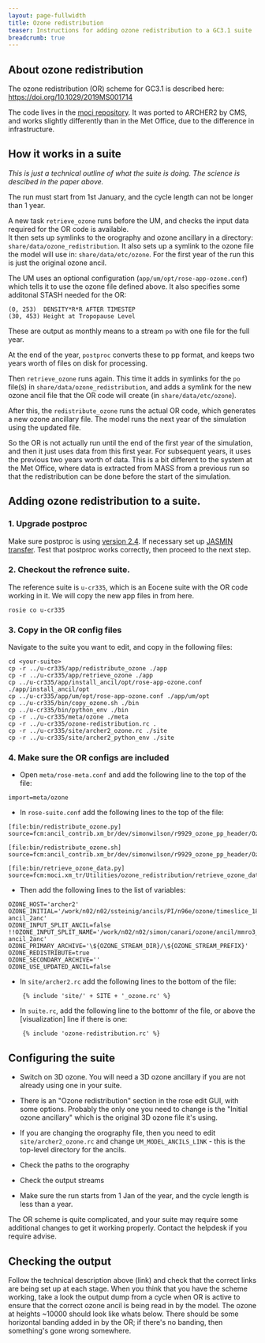 ```yaml
---
layout: page-fullwidth
title: Ozone redistribution
teaser: Instructions for adding ozone redistribution to a GC3.1 suite
breadcrumb: true
---
```


## About ozone redistribution

The ozone redistribution (OR) scheme for GC3.1 is described here: https://doi.org/10.1029/2019MS001714

The code lives in the [moci repository](https://code.metoffice.gov.uk/trac/moci/wiki/OzoneRedistribution). 
It was ported to ARCHER2 by CMS, and works slightly differently than in the Met Office, 
due to the difference in infrastructure. 

## How it works in a suite

_This is just a technical outline of what the suite is doing. The science is descibed in the paper above._

The run must start from 1st January, and the cycle length can not be longer than 1 year. 

A new task `retrieve_ozone` runs before the UM, and checks the input data required for the OR code is available.  
It then sets up symlinks to the orography and ozone ancillary in a directory: `share/data/ozone_redistribution`.
It also sets up a symlink to the ozone file the model will use in: `share/data/etc/ozone`. 
For the first year of the run this is just the original ozone ancil. 

The UM uses an optional configuration (`app/um/opt/rose-app-ozone.conf`) which tells it to use the ozone file defined above. 
It also specifies some additonal STASH needed for the OR: 
```
(0, 253)  DENSITY*R*R AFTER TIMESTEP
(30, 453) Height at Tropopause Level
```
These are output as monthly means to a stream `po` with one file for the full year. 

At the end of the year, `postproc` converts these to pp format, and keeps two years worth of files on disk for processing. 

Then `retrieve_ozone` runs again. This time it adds in symlinks for the `po` file(s) in `share/data/ozone_redistribution`, 
and adds a symlink for the new ozone ancil file that the OR code will create (in `share/data/etc/ozone`). 

After this, the `redistribute_ozone` runs the actual OR code, which generates a new ozone ancillary file. 
The model runs the next year of the simulation using the updated file.

So the OR is not actually run until the end of the first year of the simulation, and then it just uses data from this first year. 
For subsequent years, it uses the previous two years worth of data. 
This is a bit different to the system at the Met Office, 
where data is extracted from MASS from a previous run 
so that the redistribution can be done before the start of the simulation.

## Adding ozone redistribution to a suite.

### 1. Upgrade postproc

Make sure postproc is using [version 2.4](unified-model/jdma.md#um-rose-suite-changes). 
If necessary set up [JASMIN transfer](unified_model/pptransfer/).
Test that postproc works correctly, then proceed to the next step.

### 2. Checkout the refrence suite.

The reference suite is `u-cr335`, which is an Eocene suite with the OR code working in it.
We will copy the new app files in from here.
```
rosie co u-cr335
```

### 3. Copy in the OR config files

Navigate to the suite you want to edit, and copy in the following files:
```
cd <your-suite>
cp -r ../u-cr335/app/redistribute_ozone ./app
cp -r ../u-cr335/app/retrieve_ozone ./app
cp ../u-cr335/app/install_ancil/opt/rose-app-ozone.conf ./app/install_ancil/opt
cp ../u-cr335/app/um/opt/rose-app-ozone.conf ./app/um/opt
cp ../u-cr335/bin/copy_ozone.sh ./bin
cp ../u-cr335/bin/python_env ./bin
cp -r ../u-cr335/meta/ozone ./meta
cp -r ../u-cr335/ozone-redistribution.rc .
cp -r ../u-cr335/site/archer2_ozone.rc ./site
cp -r ../u-cr335/site/archer2_python_env ./site
```

### 4. Make sure the OR configs are included

* Open `meta/rose-meta.conf` and add the following line to the top of the file:
```
import=meta/ozone
```

* In `rose-suite.conf` add the following lines to the top of the file:
```
[file:bin/redistribute_ozone.py]
source=fcm:ancil_contrib.xm_br/dev/simonwilson/r9929_ozone_pp_header/OzoneConc/bin/redistribute_ozone.py

[file:bin/redistribute_ozone.sh]
source=fcm:ancil_contrib.xm_br/dev/simonwilson/r9929_ozone_pp_header/OzoneConc/bin/redistribute_ozone.sh

[file:bin/retrieve_ozone_data.py]
source=fcm:moci.xm_tr/Utilities/ozone_redistribution/retrieve_ozone_data.py@postproc_2.4
```
* Then add the following lines to the list of variables:
```
OZONE_HOST='archer2'
OZONE_INITIAL='/work/n02/n02/ssteinig/ancils/PI/n96e/ozone/timeslice_1850/mmro3_monthly_CMIP6_1850_N96_edited-ancil_2anc'
OZONE_INPUT_SPLIT_ANCIL=false
!!OZONE_INPUT_SPLIT_NAME='/work/n02/n02/simon/canari/ozone/ancil/mmro3_monthly_CMIP6_\${THISYEAR}_N216_edited-ancil_2anc'
OZONE_PRIMARY_ARCHIVE='\${OZONE_STREAM_DIR}/\${OZONE_STREAM_PREFIX}'
OZONE_REDISTRIBUTE=true
OZONE_SECONDARY_ARCHIVE=''
OZONE_USE_UPDATED_ANCIL=false
```

* In `site/archer2.rc` add the following lines to the bottom of the file:
```
	{% include 'site/' + SITE + '_ozone.rc' %}
```

* In `suite.rc`, add the following line to the bottomr of the file, or above the [visualization] line if there is one:
```
	{% include 'ozone-redistribution.rc' %}
```

## Configuring the suite 

* Switch on 3D ozone. You will need a 3D ozone ancillary if you are not already using one in your suite.

* There is an "Ozone redistribution" section in the rose edit GUI, with some options. 
  Probably the only one you need to change is the "Initial ozone ancillary" which is the original 3D ozone file it's using.

* If you are changing the orography file, then you need to edit `site/archer2_ozone.rc`
  and change `UM_MODEL_ANCILS_LINK` - this is the top-level directory for the ancils.

* Check the paths to the orography

* Check the output streams

* Make sure the run starts from 1 Jan of the year, and the cycle length is less than a year.

The OR scheme is quite complicated, and your suite may require some additional changes to get it working properly. 
Contact the helpdesk if you require advise. 

## Checking the output

Follow the technical description above (link) and check that the correct links are being set up at each stage. When you think that you have the scheme working, take a look the output dump from a cycle when OR is active to ensure that the correct ozone ancil is being read in by the model. 
The ozone at heights ~10000 should look like whats below. 
There should be some horizontal banding added in by the OR; 
if there's no banding, then something's gone wrong somewhere. 

<add image>
